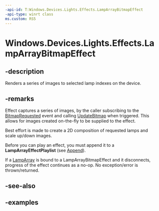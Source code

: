 ```yaml
---
-api-id: T:Windows.Devices.Lights.Effects.LampArrayBitmapEffect
-api-type: winrt class
ms.custom: RS5
---
```


<!-- Class syntax.
public class LampArrayBitmapEffect : ILampArrayEffect
-->

# Windows.Devices.Lights.Effects.LampArrayBitmapEffect

## -description
Renders a series of images to selected lamp indexes on the device.

## -remarks
Effect captures a series of images, by the caller subscribing to the [BitmapRequested](lamparraybitmapeffect_bitmaprequested.md) event and calling [UpdateBitmap](lamparraybitmaprequestedeventargs_updatebitmap_191710798.md) when triggered. This allows for images created on-the-fly to be supplied to the effect.

Best effort is made to create a 2D composition of requested lamps and scale up/down images.

Before you can play an effect, you must append it to a **LampArrayEffectPlaylist** (see [Append](lamparrayeffectplaylist_append_292269384.md)).

If a [LampArray](../windows.devices.lights/lamparray.md) is bound to a LampArrayBitmapEffect and it disconnects, progress of the effect continues as a no-op.  No exception/error is thrown/returned.
## -see-also

## -examples


